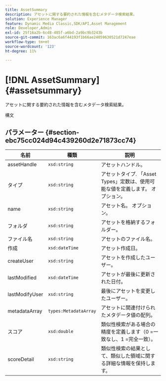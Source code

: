 ```yaml
---
title: AssetSummary
description: アセットに関する要約された情報を含むメタデータ検索結果。
solution: Experience Manager
feature: Dynamic Media Classic,SDK/API,Asset Management
role: Developer,Admin
exl-id: 25f16a2b-6cd8-485f-a6bd-2a9bc9b3243b
source-git-commit: 163ac6a6f44193f1b66ae24059630521d7247eae
workflow-type: tm+mt
source-wordcount: '123'
ht-degree: 11%

---
```


# [!DNL AssetSummary]{#assetsummary}

アセットに関する要約された情報を含むメタデータ検索結果。

構文

## パラメーター {#section-ebc75cc024d94c439260d2e71873cc74}

| 名前 | 種類 | 説明 |
|---|---|---|
| assetHandle | `xsd:string` | アセットハンドル。 |
| タイプ | `xsd:string` | アセットタイプ. 「Asset Types」定数は、使用可能な値を定義します。 オプション。 |
| name | `xsd:string` | アセット名。 オプション。 |
| フォルダ | `xsd:string` | アセットを格納するフォルダー。 |
| ファイル名 | `xsd:string` | アセットのファイル名。 |
| 作成 | `xsd:dateTime` | アセット作成日。 |
| createUser | `xsd:string` | アセットを作成したユーザー。 |
| lastModified | `xsd:dateTime` | アセットが最後に更新された日付。 |
| lastModifyUser | `xsd:string` | 最後にアセットを変更したユーザー。 |
| metadataArray | `types:MetadataArray` | アセットに関連付けられたメタデータ値の配列。 |
| スコア | `xsd:double` | 類似性検索がある場合の精度を定義します（0 =一致なし、1 =完全一致）。 |
| scoreDetail | `xsd:string` | 類似性検索の結果として、類似した領域に関する詳細な情報を保持します。 |
